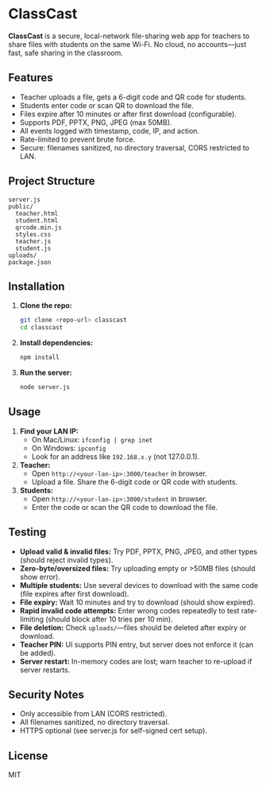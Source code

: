 # ClassCast

**ClassCast** is a secure, local-network file-sharing web app for teachers to share files with students on the same Wi-Fi. No cloud, no accounts—just fast, safe sharing in the classroom.

## Features
- Teacher uploads a file, gets a 6-digit code and QR code for students.
- Students enter code or scan QR to download the file.
- Files expire after 10 minutes or after first download (configurable).
- Supports PDF, PPTX, PNG, JPEG (max 50MB).
- All events logged with timestamp, code, IP, and action.
- Rate-limited to prevent brute force.
- Secure: filenames sanitized, no directory traversal, CORS restricted to LAN.

## Project Structure
```
server.js
public/
  teacher.html
  student.html
  qrcode.min.js
  styles.css
  teacher.js
  student.js
uploads/
package.json
```

## Installation
1. **Clone the repo:**
   ```sh
   git clone <repo-url> classcast
   cd classcast
   ```
2. **Install dependencies:**
   ```sh
   npm install
   ```
3. **Run the server:**
   ```sh
   node server.js
   ```

## Usage
1. **Find your LAN IP:**
   - On Mac/Linux: `ifconfig | grep inet`
   - On Windows: `ipconfig`
   - Look for an address like `192.168.x.y` (not 127.0.0.1).
2. **Teacher:**
   - Open `http://<your-lan-ip>:3000/teacher` in browser.
   - Upload a file. Share the 6-digit code or QR code with students.
3. **Students:**
   - Open `http://<your-lan-ip>:3000/student` in browser.
   - Enter the code or scan the QR code to download the file.

## Testing
- **Upload valid & invalid files:** Try PDF, PPTX, PNG, JPEG, and other types (should reject invalid types).
- **Zero-byte/oversized files:** Try uploading empty or >50MB files (should show error).
- **Multiple students:** Use several devices to download with the same code (file expires after first download).
- **File expiry:** Wait 10 minutes and try to download (should show expired).
- **Rapid invalid code attempts:** Enter wrong codes repeatedly to test rate-limiting (should block after 10 tries per 10 min).
- **File deletion:** Check `uploads/`—files should be deleted after expiry or download.
- **Teacher PIN:** UI supports PIN entry, but server does not enforce it (can be added).
- **Server restart:** In-memory codes are lost; warn teacher to re-upload if server restarts.

## Security Notes
- Only accessible from LAN (CORS restricted).
- All filenames sanitized, no directory traversal.
- HTTPS optional (see server.js for self-signed cert setup).

## License
MIT 